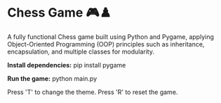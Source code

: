 <h1>Chess Game 🎮♟️</h1>

A fully functional Chess game built using Python and Pygame, applying Object-Oriented Programming (OOP) principles such as inheritance, encapsulation, and multiple classes for modularity.

**Install dependencies:**
pip install pygame

**Run the game:**
python main.py  

Press 'T' to change the theme.
Press 'R' to reset the game.
